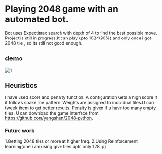 # Playing 2048 game with an automated bot.
Bot uses Expectimax search with depth of 4 to find the best possible move.
Project is still in progress.It can play upto 1024(90%) and only once i got 
2048 tile , so its still not good enough.


## demo

![1](https://user-images.githubusercontent.com/17298412/31058079-250c79aa-a70b-11e7-8943-5655a25f457c.png)



## Heuristics
I have used score and penalty function.
A configuration Gets a high score if it follows snake line pattern.
Weights are assigned to individual tiles.U can tweek them to get better results.
Penalty is given if u have too many empty tiles.
U can download the game interface from https://github.com/yangshun/2048-python.

### Future work
1.Getting 2048  tiles or more at higher freq.
2.Using Reinforcement learning(one i am using give tiles upto only 128 :p)


